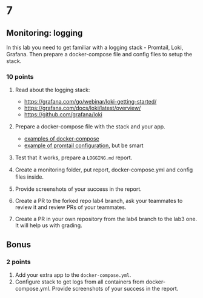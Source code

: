 # 7

## Monitoring: logging

In this lab you need to get familiar with a logging stack - Promtail, Loki, Grafana. Then prepare a docker-compose ﬁle and conﬁg ﬁles to setup the stack.

### 10 points

1. Read about the logging stack:

   * https://grafana.com/go/webinar/loki-getting-started/
   * https://grafana.com/docs/loki/latest/overview/
   * https://github.com/grafana/loki

2. Prepare a docker-compose ﬁle with the stack and your app.

   * [examples of docker-compose](https://github.com/grafana/loki)
   * [example of promtail conﬁguration](https://github.com/black-rosary/loki-nginx), but be smart

3. Test that it works, prepare a `LOGGING.md` report.
4. Create a monitoring folder, put report, docker-compose.yml and conﬁg ﬁles inside.
5. Provide screenshots of your success in the report.
6. Create a PR to the forked repo lab4 branch, ask your teammates to review it and review PRs of your teammates.
7. Create a PR in your own repository from the lab4 branch to the lab3 one. It will help us with grading.

## Bonus

### 2 points

1. Add your extra app to the `docker-compose.yml`.
2. Conﬁgure stack to get logs from all containers from docker-compose.yml. Provide
screenshots of your success in the report.
